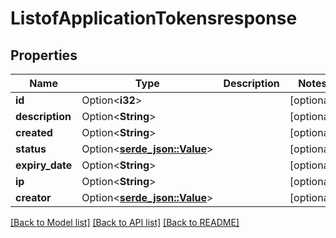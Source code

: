 # ListofApplicationTokensresponse

## Properties

Name | Type | Description | Notes
------------ | ------------- | ------------- | -------------
**id** | Option<**i32**> |  | [optional]
**description** | Option<**String**> |  | [optional]
**created** | Option<**String**> |  | [optional]
**status** | Option<[**serde_json::Value**](.md)> |  | [optional]
**expiry_date** | Option<**String**> |  | [optional]
**ip** | Option<**String**> |  | [optional]
**creator** | Option<[**serde_json::Value**](.md)> |  | [optional]

[[Back to Model list]](../README.md#documentation-for-models) [[Back to API list]](../README.md#documentation-for-api-endpoints) [[Back to README]](../README.md)


